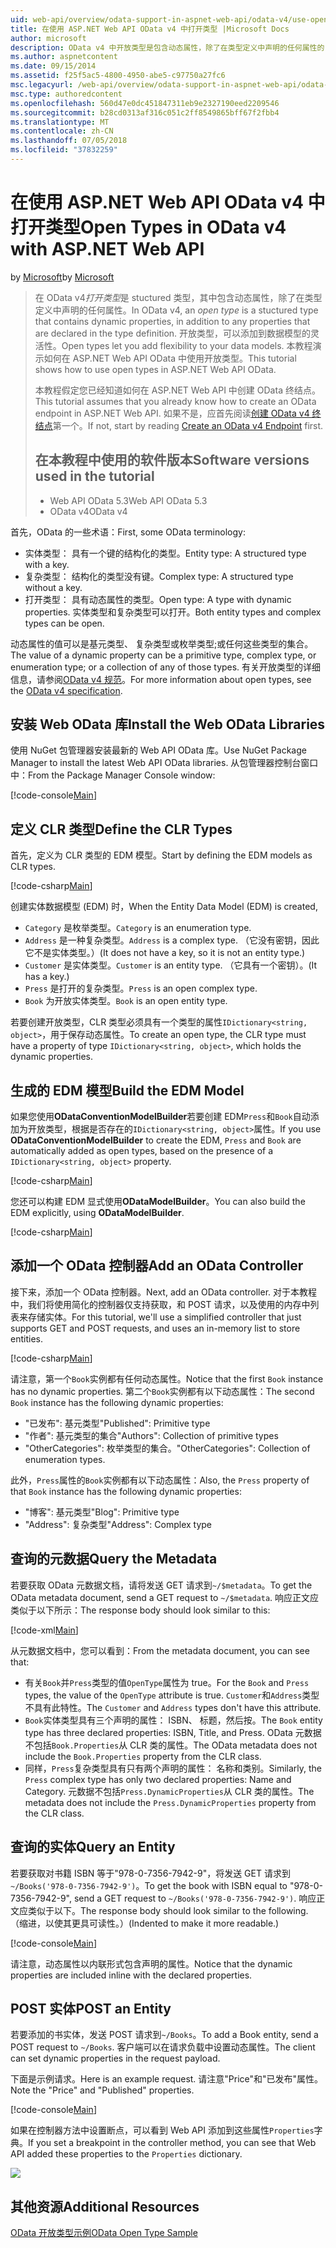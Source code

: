 ```yaml
---
uid: web-api/overview/odata-support-in-aspnet-web-api/odata-v4/use-open-types-in-odata-v4
title: 在使用 ASP.NET Web API OData v4 中打开类型 |Microsoft Docs
author: microsoft
description: OData v4 中开放类型是包含动态属性，除了在类型定义中声明的任何属性的 stuctured 类型。 打开...
ms.author: aspnetcontent
ms.date: 09/15/2014
ms.assetid: f25f5ac5-4800-4950-abe5-c97750a27fc6
msc.legacyurl: /web-api/overview/odata-support-in-aspnet-web-api/odata-v4/use-open-types-in-odata-v4
msc.type: authoredcontent
ms.openlocfilehash: 560d47e0dc451847311eb9e2327190eed2209546
ms.sourcegitcommit: b28cd0313af316c051c2ff8549865bff67f2fbb4
ms.translationtype: MT
ms.contentlocale: zh-CN
ms.lasthandoff: 07/05/2018
ms.locfileid: "37832259"
---
```

<a name="open-types-in-odata-v4-with-aspnet-web-api"></a><span data-ttu-id="51396-104">在使用 ASP.NET Web API OData v4 中打开类型</span><span class="sxs-lookup"><span data-stu-id="51396-104">Open Types in OData v4 with ASP.NET Web API</span></span>
====================
<span data-ttu-id="51396-105">by [Microsoft](https://github.com/microsoft)</span><span class="sxs-lookup"><span data-stu-id="51396-105">by [Microsoft](https://github.com/microsoft)</span></span>

> <span data-ttu-id="51396-106">在 OData v4*打开类型*是 stuctured 类型，其中包含动态属性，除了在类型定义中声明的任何属性。</span><span class="sxs-lookup"><span data-stu-id="51396-106">In OData v4, an *open type* is a stuctured type that contains dynamic properties, in addition to any properties that are declared in the type definition.</span></span> <span data-ttu-id="51396-107">开放类型，可以添加到数据模型的灵活性。</span><span class="sxs-lookup"><span data-stu-id="51396-107">Open types let you add flexibility to your data models.</span></span> <span data-ttu-id="51396-108">本教程演示如何在 ASP.NET Web API OData 中使用开放类型。</span><span class="sxs-lookup"><span data-stu-id="51396-108">This tutorial shows how to use open types in ASP.NET Web API OData.</span></span>
> 
> <span data-ttu-id="51396-109">本教程假定您已经知道如何在 ASP.NET Web API 中创建 OData 终结点。</span><span class="sxs-lookup"><span data-stu-id="51396-109">This tutorial assumes that you already know how to create an OData endpoint in ASP.NET Web API.</span></span> <span data-ttu-id="51396-110">如果不是，应首先阅读[创建 OData v4 终结点](create-an-odata-v4-endpoint.md)第一个。</span><span class="sxs-lookup"><span data-stu-id="51396-110">If not, start by reading [Create an OData v4 Endpoint](create-an-odata-v4-endpoint.md) first.</span></span>
> 
> ## <a name="software-versions-used-in-the-tutorial"></a><span data-ttu-id="51396-111">在本教程中使用的软件版本</span><span class="sxs-lookup"><span data-stu-id="51396-111">Software versions used in the tutorial</span></span>
> 
> 
> - <span data-ttu-id="51396-112">Web API OData 5.3</span><span class="sxs-lookup"><span data-stu-id="51396-112">Web API OData 5.3</span></span>
> - <span data-ttu-id="51396-113">OData v4</span><span class="sxs-lookup"><span data-stu-id="51396-113">OData v4</span></span>


<span data-ttu-id="51396-114">首先，OData 的一些术语：</span><span class="sxs-lookup"><span data-stu-id="51396-114">First, some OData terminology:</span></span>

- <span data-ttu-id="51396-115">实体类型： 具有一个键的结构化的类型。</span><span class="sxs-lookup"><span data-stu-id="51396-115">Entity type: A structured type with a key.</span></span>
- <span data-ttu-id="51396-116">复杂类型： 结构化的类型没有键。</span><span class="sxs-lookup"><span data-stu-id="51396-116">Complex type: A structured type without a key.</span></span>
- <span data-ttu-id="51396-117">打开类型： 具有动态属性的类型。</span><span class="sxs-lookup"><span data-stu-id="51396-117">Open type: A type with dynamic properties.</span></span> <span data-ttu-id="51396-118">实体类型和复杂类型可以打开。</span><span class="sxs-lookup"><span data-stu-id="51396-118">Both entity types and complex types can be open.</span></span>

<span data-ttu-id="51396-119">动态属性的值可以是基元类型、 复杂类型或枚举类型;或任何这些类型的集合。</span><span class="sxs-lookup"><span data-stu-id="51396-119">The value of a dynamic property can be a primitive type, complex type, or enumeration type; or a collection of any of those types.</span></span> <span data-ttu-id="51396-120">有关开放类型的详细信息，请参阅[OData v4 规范](http://www.odata.org/documentation/odata-version-4-0/)。</span><span class="sxs-lookup"><span data-stu-id="51396-120">For more information about open types, see the [OData v4 specification](http://www.odata.org/documentation/odata-version-4-0/).</span></span>

## <a name="install-the-web-odata-libraries"></a><span data-ttu-id="51396-121">安装 Web OData 库</span><span class="sxs-lookup"><span data-stu-id="51396-121">Install the Web OData Libraries</span></span>

<span data-ttu-id="51396-122">使用 NuGet 包管理器安装最新的 Web API OData 库。</span><span class="sxs-lookup"><span data-stu-id="51396-122">Use NuGet Package Manager to install the latest Web API OData libraries.</span></span> <span data-ttu-id="51396-123">从包管理器控制台窗口中：</span><span class="sxs-lookup"><span data-stu-id="51396-123">From the Package Manager Console window:</span></span>

[!code-console[Main](use-open-types-in-odata-v4/samples/sample1.cmd)]

## <a name="define-the-clr-types"></a><span data-ttu-id="51396-124">定义 CLR 类型</span><span class="sxs-lookup"><span data-stu-id="51396-124">Define the CLR Types</span></span>

<span data-ttu-id="51396-125">首先，定义为 CLR 类型的 EDM 模型。</span><span class="sxs-lookup"><span data-stu-id="51396-125">Start by defining the EDM models as CLR types.</span></span>

[!code-csharp[Main](use-open-types-in-odata-v4/samples/sample2.cs)]

<span data-ttu-id="51396-126">创建实体数据模型 (EDM) 时，</span><span class="sxs-lookup"><span data-stu-id="51396-126">When the Entity Data Model (EDM) is created,</span></span>

- <span data-ttu-id="51396-127">`Category` 是枚举类型。</span><span class="sxs-lookup"><span data-stu-id="51396-127">`Category` is an enumeration type.</span></span>
- <span data-ttu-id="51396-128">`Address` 是一种复杂类型。</span><span class="sxs-lookup"><span data-stu-id="51396-128">`Address` is a complex type.</span></span> <span data-ttu-id="51396-129">（它没有密钥，因此它不是实体类型。）</span><span class="sxs-lookup"><span data-stu-id="51396-129">(It does not have a key, so it is not an entity type.)</span></span>
- <span data-ttu-id="51396-130">`Customer` 是实体类型。</span><span class="sxs-lookup"><span data-stu-id="51396-130">`Customer` is an entity type.</span></span> <span data-ttu-id="51396-131">（它具有一个密钥）。</span><span class="sxs-lookup"><span data-stu-id="51396-131">(It has a key.)</span></span>
- <span data-ttu-id="51396-132">`Press` 是打开的复杂类型。</span><span class="sxs-lookup"><span data-stu-id="51396-132">`Press` is an open complex type.</span></span>
- <span data-ttu-id="51396-133">`Book` 为开放实体类型。</span><span class="sxs-lookup"><span data-stu-id="51396-133">`Book` is an open entity type.</span></span>

<span data-ttu-id="51396-134">若要创建开放类型，CLR 类型必须具有一个类型的属性`IDictionary<string, object>`，用于保存动态属性。</span><span class="sxs-lookup"><span data-stu-id="51396-134">To create an open type, the CLR type must have a property of type `IDictionary<string, object>`, which holds the dynamic properties.</span></span>

## <a name="build-the-edm-model"></a><span data-ttu-id="51396-135">生成的 EDM 模型</span><span class="sxs-lookup"><span data-stu-id="51396-135">Build the EDM Model</span></span>

<span data-ttu-id="51396-136">如果您使用**ODataConventionModelBuilder**若要创建 EDM`Press`和`Book`自动添加为开放类型，根据是否存在的`IDictionary<string, object>`属性。</span><span class="sxs-lookup"><span data-stu-id="51396-136">If you use **ODataConventionModelBuilder** to create the EDM, `Press` and `Book` are automatically added as open types, based on the presence of a `IDictionary<string, object>` property.</span></span>

[!code-csharp[Main](use-open-types-in-odata-v4/samples/sample3.cs)]

<span data-ttu-id="51396-137">您还可以构建 EDM 显式使用**ODataModelBuilder**。</span><span class="sxs-lookup"><span data-stu-id="51396-137">You can also build the EDM explicitly, using **ODataModelBuilder**.</span></span>

[!code-csharp[Main](use-open-types-in-odata-v4/samples/sample4.cs)]

## <a name="add-an-odata-controller"></a><span data-ttu-id="51396-138">添加一个 OData 控制器</span><span class="sxs-lookup"><span data-stu-id="51396-138">Add an OData Controller</span></span>

<span data-ttu-id="51396-139">接下来，添加一个 OData 控制器。</span><span class="sxs-lookup"><span data-stu-id="51396-139">Next, add an OData controller.</span></span> <span data-ttu-id="51396-140">对于本教程中，我们将使用简化的控制器仅支持获取，和 POST 请求，以及使用的内存中列表来存储实体。</span><span class="sxs-lookup"><span data-stu-id="51396-140">For this tutorial, we'll use a simplified controller that just supports GET and POST requests, and uses an in-memory list to store entities.</span></span>

[!code-csharp[Main](use-open-types-in-odata-v4/samples/sample5.cs)]

<span data-ttu-id="51396-141">请注意，第一个`Book`实例都有任何动态属性。</span><span class="sxs-lookup"><span data-stu-id="51396-141">Notice that the first `Book` instance has no dynamic properties.</span></span> <span data-ttu-id="51396-142">第二个`Book`实例都有以下动态属性：</span><span class="sxs-lookup"><span data-stu-id="51396-142">The second `Book` instance has the following dynamic properties:</span></span>

- <span data-ttu-id="51396-143">"已发布": 基元类型</span><span class="sxs-lookup"><span data-stu-id="51396-143">"Published": Primitive type</span></span>
- <span data-ttu-id="51396-144">"作者": 基元类型的集合</span><span class="sxs-lookup"><span data-stu-id="51396-144">"Authors": Collection of primitive types</span></span>
- <span data-ttu-id="51396-145">"OtherCategories": 枚举类型的集合。</span><span class="sxs-lookup"><span data-stu-id="51396-145">"OtherCategories": Collection of enumeration types.</span></span>

<span data-ttu-id="51396-146">此外，`Press`属性的`Book`实例都有以下动态属性：</span><span class="sxs-lookup"><span data-stu-id="51396-146">Also, the `Press` property of that `Book` instance has the following dynamic properties:</span></span>

- <span data-ttu-id="51396-147">"博客": 基元类型</span><span class="sxs-lookup"><span data-stu-id="51396-147">"Blog": Primitive type</span></span>
- <span data-ttu-id="51396-148">"Address": 复杂类型</span><span class="sxs-lookup"><span data-stu-id="51396-148">"Address": Complex type</span></span>

## <a name="query-the-metadata"></a><span data-ttu-id="51396-149">查询的元数据</span><span class="sxs-lookup"><span data-stu-id="51396-149">Query the Metadata</span></span>

<span data-ttu-id="51396-150">若要获取 OData 元数据文档，请将发送 GET 请求到`~/$metadata`。</span><span class="sxs-lookup"><span data-stu-id="51396-150">To get the OData metadata document, send a GET request to `~/$metadata`.</span></span> <span data-ttu-id="51396-151">响应正文应类似于以下所示：</span><span class="sxs-lookup"><span data-stu-id="51396-151">The response body should look similar to this:</span></span>

[!code-xml[Main](use-open-types-in-odata-v4/samples/sample6.xml?highlight=5,21)]

<span data-ttu-id="51396-152">从元数据文档中，您可以看到：</span><span class="sxs-lookup"><span data-stu-id="51396-152">From the metadata document, you can see that:</span></span>

- <span data-ttu-id="51396-153">有关`Book`并`Press`类型的值`OpenType`属性为 true。</span><span class="sxs-lookup"><span data-stu-id="51396-153">For the `Book` and `Press` types, the value of the `OpenType` attribute is true.</span></span> <span data-ttu-id="51396-154">`Customer`和`Address`类型不具有此特性。</span><span class="sxs-lookup"><span data-stu-id="51396-154">The `Customer` and `Address` types don't have this attribute.</span></span>
- <span data-ttu-id="51396-155">`Book`实体类型具有三个声明的属性： ISBN、 标题，然后按。</span><span class="sxs-lookup"><span data-stu-id="51396-155">The `Book` entity type has three declared properties: ISBN, Title, and Press.</span></span> <span data-ttu-id="51396-156">OData 元数据不包括`Book.Properties`从 CLR 类的属性。</span><span class="sxs-lookup"><span data-stu-id="51396-156">The OData metadata does not include the `Book.Properties` property from the CLR class.</span></span>
- <span data-ttu-id="51396-157">同样，`Press`复杂类型具有只有两个声明的属性： 名称和类别。</span><span class="sxs-lookup"><span data-stu-id="51396-157">Similarly, the `Press` complex type has only two declared properties: Name and Category.</span></span> <span data-ttu-id="51396-158">元数据不包括`Press.DynamicProperties`从 CLR 类的属性。</span><span class="sxs-lookup"><span data-stu-id="51396-158">The metadata does not include the `Press.DynamicProperties` property from the CLR class.</span></span>

## <a name="query-an-entity"></a><span data-ttu-id="51396-159">查询的实体</span><span class="sxs-lookup"><span data-stu-id="51396-159">Query an Entity</span></span>

<span data-ttu-id="51396-160">若要获取对书籍 ISBN 等于"978-0-7356-7942-9"，将发送 GET 请求到`~/Books('978-0-7356-7942-9')`。</span><span class="sxs-lookup"><span data-stu-id="51396-160">To get the book with ISBN equal to "978-0-7356-7942-9", send a GET request to `~/Books('978-0-7356-7942-9')`.</span></span> <span data-ttu-id="51396-161">响应正文应类似于以下。</span><span class="sxs-lookup"><span data-stu-id="51396-161">The response body should look similar to the following.</span></span> <span data-ttu-id="51396-162">（缩进，以使其更具可读性。）</span><span class="sxs-lookup"><span data-stu-id="51396-162">(Indented to make it more readable.)</span></span>

[!code-console[Main](use-open-types-in-odata-v4/samples/sample7.cmd?highlight=8-13,15-23)]

<span data-ttu-id="51396-163">请注意，动态属性以内联形式包含声明的属性。</span><span class="sxs-lookup"><span data-stu-id="51396-163">Notice that the dynamic properties are included inline with the declared properties.</span></span>

## <a name="post-an-entity"></a><span data-ttu-id="51396-164">POST 实体</span><span class="sxs-lookup"><span data-stu-id="51396-164">POST an Entity</span></span>

<span data-ttu-id="51396-165">若要添加的书实体，发送 POST 请求到`~/Books`。</span><span class="sxs-lookup"><span data-stu-id="51396-165">To add a Book entity, send a POST request to `~/Books`.</span></span> <span data-ttu-id="51396-166">客户端可以在请求负载中设置动态属性。</span><span class="sxs-lookup"><span data-stu-id="51396-166">The client can set dynamic properties in the request payload.</span></span>

<span data-ttu-id="51396-167">下面是示例请求。</span><span class="sxs-lookup"><span data-stu-id="51396-167">Here is an example request.</span></span> <span data-ttu-id="51396-168">请注意"Price"和"已发布"属性。</span><span class="sxs-lookup"><span data-stu-id="51396-168">Note the "Price" and "Published" properties.</span></span>

[!code-console[Main](use-open-types-in-odata-v4/samples/sample8.cmd?highlight=10)]

<span data-ttu-id="51396-169">如果在控制器方法中设置断点，可以看到 Web API 添加到这些属性`Properties`字典。</span><span class="sxs-lookup"><span data-stu-id="51396-169">If you set a breakpoint in the controller method, you can see that Web API added these properties to the `Properties` dictionary.</span></span>

![](use-open-types-in-odata-v4/_static/image1.png)

## <a name="additional-resources"></a><span data-ttu-id="51396-170">其他资源</span><span class="sxs-lookup"><span data-stu-id="51396-170">Additional Resources</span></span>

[<span data-ttu-id="51396-171">OData 开放类型示例</span><span class="sxs-lookup"><span data-stu-id="51396-171">OData Open Type Sample</span></span>](http://aspnet.codeplex.com/sourcecontrol/latest#Samples/WebApi/OData/v4/ODataOpenTypeSample/ReadMe.txt)
